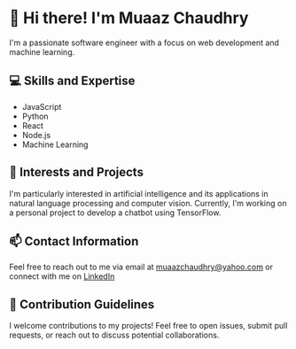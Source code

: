 # 👋 Hi there! I'm Muaaz Chaudhry

I'm a passionate software engineer with a focus on web development and machine learning.

## 💻 Skills and Expertise
- JavaScript
- Python
- React
- Node.js
- Machine Learning

## 🚀 Interests and Projects
I'm particularly interested in artificial intelligence and its applications in natural language processing and computer vision. Currently, I'm working on a personal project to develop a chatbot using TensorFlow.

## 📫 Contact Information
Feel free to reach out to me via email at muaazchaudhry@yahoo.com or connect with me on [LinkedIn](https://www.linkedin.com/in/muaaz-chaudhry/)

## 🤝 Contribution Guidelines
I welcome contributions to my projects! Feel free to open issues, submit pull requests, or reach out to discuss potential collaborations.



<!--
**notmuaaz/notmuaaz** is a ✨ _special_ ✨ repository because its `README.md` (this file) appears on your GitHub profile.

Here are some ideas to get you started:

- 🔭 I’m currently working on ...
- 🌱 I’m currently learning ...
- 👯 I’m looking to collaborate on ...
- 🤔 I’m looking for help with ...
- 💬 Ask me about ...
- 📫 How to reach me: ...
- 😄 Pronouns: ...
- ⚡ Fun fact: ...
-->

